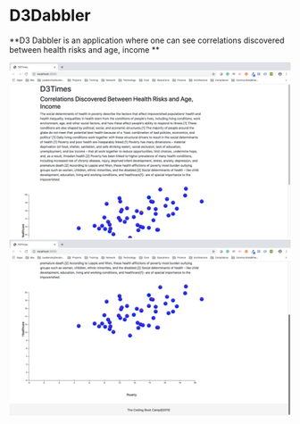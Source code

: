 # D3Dabbler

**D3 Dabbler is an application where one can see correlations discovered between health risks and age, income **

![D3Dabbler1](dabbler1.png)
![D3Dabbler2](dabbler2.png)
